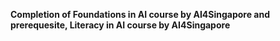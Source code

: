 **Completion of Foundations in AI course by AI4Singapore and prerequesite, Literacy in AI course by AI4Singapore**